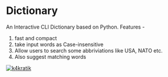 # Dictionary
An Interactive CLI Dictionary based on Python.
Features - 
  1. fast and compact 
  2. take input words as Case-insensitive
  3. Allow users to search some abbriviations like USA, NATO etc.
  4. Also suggest matching words
  
[![k4kratik](https://circleci.com/gh/k4kratik/Dictionary.svg?style=shield)](https://github.com/)
